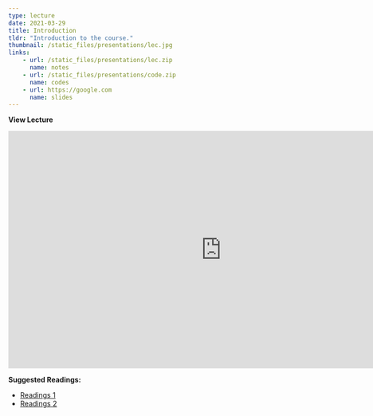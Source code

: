 ```yaml
---
type: lecture
date: 2021-03-29
title: Introduction
tldr: "Introduction to the course."
thumbnail: /static_files/presentations/lec.jpg
links: 
    - url: /static_files/presentations/lec.zip
      name: notes
    - url: /static_files/presentations/code.zip
      name: codes
    - url: https://google.com
      name: slides
---
```

**View Lecture**

<iframe width=853 height=477 frameborder="0" scrolling="no" src="https://screencast-o-matic.com/embed?sc=cYfVof4yVt&v=5&ff=1" allowfullscreen="true"></iframe>

**Suggested Readings:**
- [Readings 1](http://example.com)
- [Readings 2](http://example.com)
